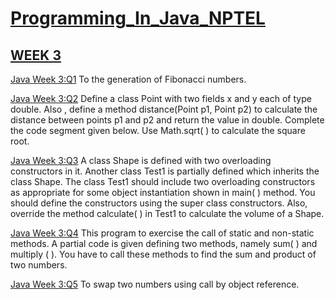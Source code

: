 # [Programming_In_Java_NPTEL](https://github.com/Devang16-feb/NPTL_WorkSpace/tree/main)

## [WEEK 3](https://github.com/Devang16-feb/NPTL_WorkSpace/tree/main/Week-3)

[Java Week 3:Q1](https://github.com/Devang16-feb/NPTL_WorkSpace/blob/main/Week-3/Week3Assignment1.java) To the generation of Fibonacci numbers.

[Java Week 3:Q2](https://github.com/Devang16-feb/NPTL_WorkSpace/blob/main/Week-3/Week3Assignment2.java) Define a class Point with two fields x and y each of type double. Also , define a method distance(Point p1, Point p2) to calculate the distance between points p1 and p2 and return the value in double. Complete the code segment given below. Use Math.sqrt( ) to calculate the square root.

[Java Week 3:Q3](https://github.com/Devang16-feb/NPTL_WorkSpace/blob/main/Week-3/Week3Assignment3.java) A class Shape is defined with two overloading constructors in it. Another class Test1 is partially defined which inherits the class Shape. The class Test1 should include two overloading constructors as appropriate for some object instantiation shown in main( ) method. You should define the constructors using the super class constructors. Also, override the method calculate( ) in Test1 to calculate the volume of a Shape.

[Java Week 3:Q4](https://github.com/Devang16-feb/NPTL_WorkSpace/blob/main/Week-3/Week3Assignment4.java) This program to exercise the call of static and non-static methods. A partial code is given defining two methods, namely sum( ) and multiply ( ). You have to call these methods to find the sum and product of two numbers.

[Java Week 3:Q5](https://github.com/Devang16-feb/NPTL_WorkSpace/blob/main/Week-3/Week3Assignment5.java) To swap two numbers using call by object reference.
